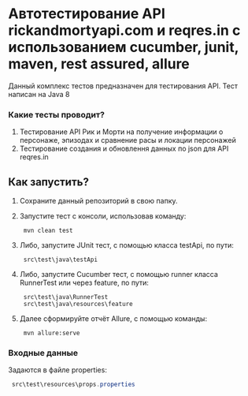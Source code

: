 # Автотестирование API rickandmortyapi.com и reqres.in с использованием cucumber, junit, maven, rest assured, allure
Данный комплекс тестов предназначен для тестирования API.
Тест написан на Java 8

### Какие тесты проводит?
1. Тестирование API Рик и Морти на получение информации о персонаже, эпизодах и сравнение расы и локации персонажей
2. Тестирование создания и обновлення данных по json для API  reqres.in

## Как запустить?
1. Сохраните данный репозиторий в свою папку.
2. Запустите тест с консоли, использовав команду:
   ```
    mvn clean test
   ```

3. Либо, запустите JUnit тест, с помощью класса testApi, по пути:
   ```
    src\test\java\testApi
   ```
4. Либо, запустите Cucumber тест, с помощью runner класса RunnerTest или через feature, по пути:
   ```
    src\test\java\RunnerTest
    src\test\java\resources\feature
   ```
5. Далее сформируйте отчёт Allure, с помощью команды:
   ```
    mvn allure:serve
   ```

### Входные данные
Задаются в файле properties:
   ```java
    src\test\resources\props.properties
   ```